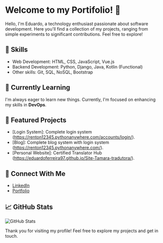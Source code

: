 # Welcome to my Portifolio! 👋

Hello, I'm Eduardo, a technology enthusiast passionate about software development. Here you'll find a collection of my projects, ranging from simple experiments to significant contributions. Feel free to explore!

## 💼 Skills

- Web Development: HTML, CSS, JavaScript, Vue.js
- Backend Development: Python, Django, Java, Kotlin (Functional)
- Other skills: Git, SQL, NoSQL, Bootstrap

## 🌱 Currently Learning

I'm always eager to learn new things. Currently, I'm focused on enhancing my skills in **DevOps**.

## 🚀 Featured Projects

- [Login System]: Complete login system (https://renton12345.pythonanywhere.com/accounts/login/).
- [Blog]: Complete blog system with login system (https://renton12345.pythonanywhere.com/).
- [Personal Website]: Certified Translator Hub (https://eduardoferreira97.github.io/Site-Tamara-tradutora/).

## 🔗 Connect With Me

- [LinkedIn](https://www.linkedin.com/in/eduardo-ferreira-05b32a172/)
- [Portfolio](https://eduardoferreira97.github.io/EduardoFerreira/)

## 📈 GitHub Stats

![GitHub Stats](https://github-readme-stats.vercel.app/api?username=eduardoferreira97&show_icons=true&theme=radical)

Thank you for visiting my profile! Feel free to explore my projects and get in touch.

